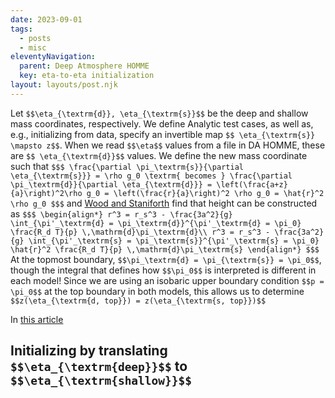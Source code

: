 ```yaml
---
date: 2023-09-01
tags:
  - posts
  - misc
eleventyNavigation:
  parent: Deep Atmosphere HOMME
  key: eta-to-eta initialization
layout: layouts/post.njk
---
```


Let `$$\eta_{\textrm{d}}, \eta_{\textrm{s}}$$` be the deep and shallow mass coordinates,
respectively. We define Analytic test cases, as well as, e.g., initializing from data,
specify an invertible map `$$ \eta_{\textrm{s}} \mapsto z$$`. 
When we read `$$\eta$$` values from a file in DA HOMME, these are `$$ \eta_{\textrm{d}}$$` values.
We define the new mass coordinate such that
`$$$
\frac{\partial \pi_\textrm{s}}{\partial \eta_{\textrm{s}}} = \rho g_0 \textrm{ becomes } \frac{\partial \pi_\textrm{d}}{\partial \eta_{\textrm{d}}} = \left(\frac{a+z}{a}\right)^2\rho g_0 = \left(\frac{r}{a}\right)^2 \rho g_0 = \hat{r}^2 \rho g_0
$$$`
and [Wood and Staniforth](https://rmets.onlinelibrary.wiley.com/doi/abs/10.1256/qj.02.153) find that height can be constructed as
`$$$
\begin{align*}
 r^3 = r_s^3 - \frac{3a^2}{g} \int_{\pi'_\textrm{d} = \pi_\textrm{d}}^{\pi'_\textrm{d} = \pi_0} \frac{R_d T}{p} \,\mathrm{d}\pi_\textrm{d}\\
 r^3 = r_s^3 - \frac{3a^2}{g} \int_{\pi'_\textrm{s} = \pi_\textrm{s}}^{\pi'_\textrm{s} = \pi_0} \hat{r}^2 \frac{R_d T}{p} \,\mathrm{d}\pi_\textrm{s}
\end{align*}
$$$`
At the topmost boundary, `$$\pi_\textrm{d} = \pi_{\textrm{s}} = \pi_0$$`, though the integral that
defines how `$$\pi_0$$` is interpreted is different in each model! Since we are using
an isobaric upper boundary condition `$$p = \pi_0$$` at the top boundary in both models, this allows us to determine `$$z(\eta_{\textrm{d, top}}) = z(\eta_{\textrm{s, top}})$$`



In [this article](https://www.ecmwf.int/sites/default/files/elibrary/2011/13179-hydrostatic-and-non-hydrostatic-global-model-ifsarpege-deep-layer-model-formulation-and.pdf)

## Initializing by translating `$$\eta_{\textrm{deep}}$$` to `$$\eta_{\textrm{shallow}}$$`





